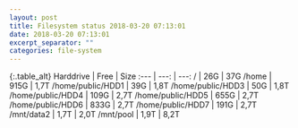 ```yaml
---
layout: post
title: Filesystem status 2018-03-20 07:13:01
date: 2018-03-20 07:13:01
excerpt_separator: ""
categories: file-system
---
```

{:.table_alt}
Harddrive | Free | Size
:--- | ---: | ---:
/ | 26G | 37G
/home | 915G | 1,7T
/home/public/HDD1 | 39G | 1,8T
/home/public/HDD3 | 50G | 1,8T
/home/public/HDD4 | 109G | 2,7T
/home/public/HDD5 | 655G | 2,7T
/home/public/HDD6 | 833G | 2,7T
/home/public/HDD7 | 191G | 2,7T
/mnt/data2 | 1,7T | 2,0T
/mnt/pool | 1,9T | 8,2T
